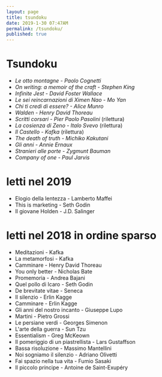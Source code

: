 ```yaml
---
layout: page
title: tsundoku
date: 2019-1-30 07:47AM
permalink: /tsundoku/
published: true
---
```


# Tsundoku

- *Le otto montagne - Paolo Cognetti*
- *On writing: a memoir of the craft - Stephen King*
- *Infinite Jest - David Foster Wallace*
- *Le sei reincarnazioni di Ximen Nao -  Mo Yan*
- *Chi ti credi di essere? - Alice Munro*
- *Walden - Henry David Thoreau*
- *Scritti corsari -  Pier Paolo Pasolini* (rilettura)
- *La cosienza di Zeno  -  Italo Svevo* (rilettura)
- *Il Castello  - Kafka* (rilettura)
- *The death of truth - Michiko Kakutani*
- *Gli anni - Annie Ernaux*
- *Stranieri alle porte - Zygmunt Bauman*
- *Company of one - Paul Jarvis*


# letti nel 2019

- Elogio della lentezza - Lamberto Maffei
- This is marketing - Seth Godin
- Il giovane Holden - J.D. Salinger

# letti nel 2018 in ordine sparso

- Meditazioni - Kafka
- La metamorfosi - Kafka
- Camminare - Henry David Thoreau
- You only better - Nicholas Bate
- Promemoria - Andrea Bajani
- Quel pollo di Icaro - Seth Godin
- De brevitate vitae -  Seneca
- Il silenzio - Erlin Kagge
- Camminare  - Erlin Kagge
- Gli anni del nostro incanto - Giuseppe Lupo
- Martini - Pietro Grossi
- Le persiane verdi - Georges Simenon
- L'arte della guerra - Sun Tzu
- Essentialism - Greg McKeown
- Il pomeriggio di un piastrellista - Lars Gustaffson
- Bassa risoluzione - Massimo Mantellini
- Noi sogniamo il silenzio - Adriano Olivetti
- Fai spazio nella tua vita - Fumio Sasaki
- Il piccolo principe - Antoine de Saint-Exupéry